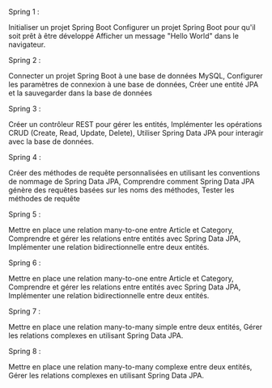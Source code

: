 Spring 1 :

Initialiser un projet Spring Boot
Configurer un projet Spring Boot pour qu'il soit prêt à être développé
Afficher un message "Hello World" dans le navigateur.

Spring 2 :

Connecter un projet Spring Boot à une base de données MySQL,
Configurer les paramètres de connexion à une base de données,
Créer une entité JPA et la sauvegarder dans la base de données

Spring 3 :

Créer un contrôleur REST pour gérer les entités,
Implémenter les opérations CRUD (Create, Read, Update, Delete),
Utiliser Spring Data JPA pour interagir avec la base de données.

Spring 4 :

Créer des méthodes de requête personnalisées en utilisant les conventions de nommage de Spring Data JPA,
 Comprendre comment Spring Data JPA génère des requêtes basées sur les noms des méthodes,
 Tester les méthodes de requête 

Spring  5 : 

Mettre en place une relation many-to-one entre Article et Category,
Comprendre et gérer les relations entre entités avec Spring Data JPA, 
Implémenter une relation bidirectionnelle entre deux entités.

Spring 6 : 

Mettre en place une relation many-to-one entre Article et Category,
Comprendre et gérer les relations entre entités avec Spring Data JPA, 
Implémenter une relation bidirectionnelle entre deux entités.

Spring 7 : 

Mettre en place une relation many-to-many simple entre deux entités, 
Gérer les relations complexes en utilisant Spring Data JPA.

Spring 8 :

Mettre en place une relation many-to-many complexe entre deux entités,
Gérer les relations complexes en utilisant Spring Data JPA.